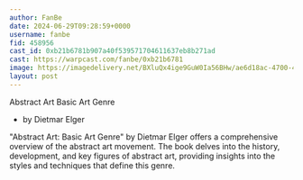 ```yaml
---
author: FanBe
date: 2024-06-29T09:28:59+0000
username: fanbe
fid: 458956
cast_id: 0xb21b6781b907a40f539571704611637eb8b271ad
cast: https://warpcast.com/fanbe/0xb21b6781
image: https://imagedelivery.net/BXluQx4ige9GuW0Ia56BHw/ae6d18ac-4700-4df8-3f78-ba5706b1d500/original
layout: post
---
```

Abstract Art Basic Art Genre  
- by Dietmar Elger  
  
"Abstract Art: Basic Art Genre" by Dietmar Elger offers a comprehensive overview of the abstract art movement. The book delves into the history, development, and key figures of abstract art, providing insights into the styles and techniques that define this genre.  

<img src='https://imagedelivery.net/BXluQx4ige9GuW0Ia56BHw/ae6d18ac-4700-4df8-3f78-ba5706b1d500/original' alt='' referrerpolicy='no-referrer'/>
<img src='https://imagedelivery.net/BXluQx4ige9GuW0Ia56BHw/51e12953-0f22-4d21-51df-bcebbbd94400/original' alt='' referrerpolicy='no-referrer'/>